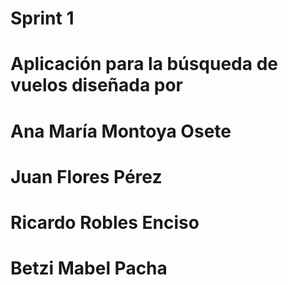 # Sprint 1
# Aplicación para la búsqueda de vuelos diseñada por
# Ana María Montoya Osete
# Juan Flores Pérez
# Ricardo Robles Enciso
# Betzi Mabel Pacha
